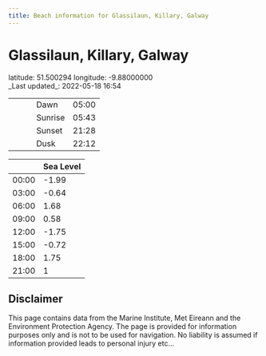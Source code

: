 ```yaml
---
title: Beach information for Glassilaun, Killary, Galway
---
```

# Glassilaun, Killary, Galway 

<div class="location-info">latitude: 51.500294 longitude: -9.88000000</div>
<div class="met-eireann-warnings"></div>
_Last updated_: 2022-05-18 16:54

|   |   |   |   |   |
|---|---|---|---|---|
|   |   |   | Dawn  | 05:00 |
|   |   |   | Sunrise  | 05:43 |
|   |   |   | Sunset  | 21:28 |
|   |   |   | Dusk  | 22:12 |

<div></div>

|   | Sea Level  |
|---|---|
| 00:00 | -1.99 |
| 03:00 | -0.64 |
| 06:00 | 1.68 |
| 09:00 | 0.58 |
| 12:00 | -1.75 |
| 15:00 | -0.72 |
| 18:00 | 1.75 |
| 21:00 | 1 |

## Disclaimer

This page contains data from the Marine Institute,
Met Eireann and the Environment Protection Agency. The page is provided for
information purposes only and is not to be used for navigation. No liability
is assumed if information provided leads to personal injury etc...